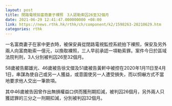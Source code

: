 ```yaml
---
layout: post
title: 閉路電視拍富商妻子裸照　3人認勒索囚26至32個月
date: 2021-06-29 12:41:47.000000000 +08:00
link: https://news.rthk.hk/rthk/ch/component/k2/1598263-20210629.htm
categories: rthk
---
```


一名富商妻子在家中更衣時，被保安員從閉路電視監控系統拍下裸照，保安及另外兩人向富商勒索一億元，以換取裸照，三人早前承認一項勒索罪。案件今日於區域法院判刑，3人分別被判囚26至32個月。

58歲被告鄺雄光、46歲被告徐文傑及51歲被告黃軒中被控在2020年1月11日至4月1日，串謀為使自己或另一人獲益，或意圖使另一人遭受損失，而以恫嚇方式不當地要求他人交出一筆款項。

其中46歲被告因曾作出無損權益口供而獲刑期扣減，被判囚26個月，另外兩人只獲認罪的三分之一刑期扣減，分別被判囚32個月。
